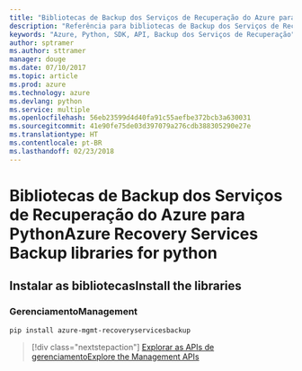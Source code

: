 ```yaml
---
title: "Bibliotecas de Backup dos Serviços de Recuperação do Azure para Python"
description: "Referência para bibliotecas de Backup dos Serviços de Recuperação do Azure para Python"
keywords: "Azure, Python, SDK, API, Backup dos Serviços de Recuperação"
author: sptramer
ms.author: sttramer
manager: douge
ms.date: 07/10/2017
ms.topic: article
ms.prod: azure
ms.technology: azure
ms.devlang: python
ms.service: multiple
ms.openlocfilehash: 56eb23599d4d40fa91c55aefbe372bcb3a630031
ms.sourcegitcommit: 41e90fe75de03d397079a276cdb388305290e27e
ms.translationtype: HT
ms.contentlocale: pt-BR
ms.lasthandoff: 02/23/2018
---
```

# <a name="azure-recovery-services-backup-libraries-for-python"></a><span data-ttu-id="9da9e-104">Bibliotecas de Backup dos Serviços de Recuperação do Azure para Python</span><span class="sxs-lookup"><span data-stu-id="9da9e-104">Azure Recovery Services Backup libraries for python</span></span>

## <a name="install-the-libraries"></a><span data-ttu-id="9da9e-105">Instalar as bibliotecas</span><span class="sxs-lookup"><span data-stu-id="9da9e-105">Install the libraries</span></span>


### <a name="management"></a><span data-ttu-id="9da9e-106">Gerenciamento</span><span class="sxs-lookup"><span data-stu-id="9da9e-106">Management</span></span>

```bash
pip install azure-mgmt-recoveryservicesbackup
```
> [!div class="nextstepaction"]
> [<span data-ttu-id="9da9e-107">Explorar as APIs de gerenciamento</span><span class="sxs-lookup"><span data-stu-id="9da9e-107">Explore the Management APIs</span></span>](/python/api/overview/azure/recoveryservicesbackup/management)